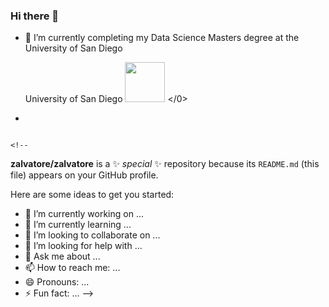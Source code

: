 ### Hi there 👋


- 🔭 I’m currently completing my Data Science Masters degree at the University of San Diego <p> University of San Diego  <img src = "https://www.sandiego.edu/assets/global/images/logos/logo-usd.png" width = 64px> </0>
- 

                                                                                                                         <!--
**zalvatore/zalvatore** is a ✨ _special_ ✨ repository because its `README.md` (this file) appears on your GitHub profile.

Here are some ideas to get you started:

- 🔭 I’m currently working on ...
- 🌱 I’m currently learning ...
- 👯 I’m looking to collaborate on ...
- 🤔 I’m looking for help with ...
- 💬 Ask me about ...
- 📫 How to reach me: ...
- 😄 Pronouns: ...
- ⚡ Fun fact: ...
-->
